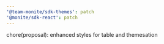 ```yaml
---
'@team-monite/sdk-themes': patch
'@monite/sdk-react': patch
---
```


chore(proposal): enhanced styles for table and themesation
